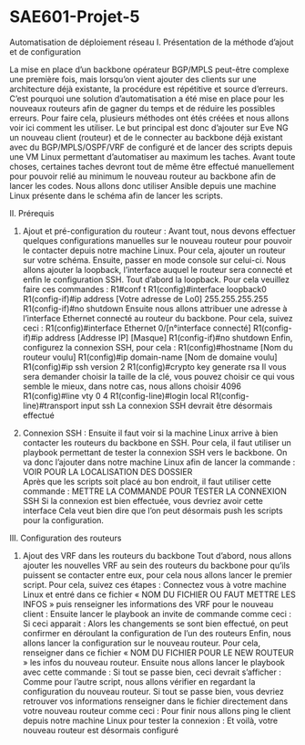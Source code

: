 # SAE601-Projet-5
Automatisation de déploiement réseau
I.	Présentation de la méthode d’ajout et de configuration 

La mise en place d’un backbone opérateur BGP/MPLS peut-être complexe une première fois, mais lorsqu’on vient ajouter des clients sur une architecture déjà existante, la procédure est répétitive et source d’erreurs. C’est pourquoi une solution d’automatisation a été mise en place pour les nouveaux routeurs afin de gagner du temps et de réduire les possibles erreurs.
Pour faire cela, plusieurs méthodes ont étés créées et nous allons voir ici comment les utiliser. 
Le but principal est donc d’ajouter sur Eve NG un nouveau client (routeur) et de le connecter au backbone déjà existant avec du BGP/MPLS/OSPF/VRF de configuré et de lancer des scripts depuis une VM Linux permettant d’automatiser au maximum les taches. 
Avant toute choses, certaines taches devront tout de même être effectué manuellement pour pouvoir relié au minimum le nouveau routeur au backbone afin de lancer les codes. 
Nous allons donc utiliser Ansible depuis une machine Linux présente dans le schéma afin de lancer les scripts. 

II.	Prérequis
1.	Ajout et pré-configuration du routeur :
Avant tout, nous devons effectuer quelques configurations manuelles sur le nouveau routeur pour pouvoir le contacter depuis notre machine Linux. 
Pour cela, ajouter un routeur sur votre schéma. 
Ensuite, passer en mode console sur celui-ci. 
Nous allons ajouter la loopback, l’interface auquel le routeur sera connecté et enfin le configuration SSH. 
Tout d’abord la loopback. Pour cela veuillez faire ces commandes : 
R1#conf t
R1(config)#interface loopback0
R1(config-if)#ip address [Votre adresse de Lo0] 255.255.255.255
R1(config-if)#no shutdown
Ensuite nous allons attribuer une adresse à l’interface Ethernet connecté au routeur du backbone. Pour cela, suivez ceci : 
R1(config)#interface Ethernet 0/[n°interface connecté]
R1(config-if)#ip address [Addresse IP] [Masque]
R1(config-if)#no shutdown
Enfin, configurez la connexion SSH, pour cela : 
R1(config)#hostname [Nom du routeur voulu]
R1(config)#ip domain-name [Nom de domaine voulu]
R1(config)#ip ssh version 2
R1(config)#crypto key generate rsa 
Il vous sera demander choisir la taille de la clé, vous pouvez choisir ce qui vous semble le mieux, dans notre cas, nous allons choisir 4096
R1(config)#line vty 0 4
R1(config-line)#login local
R1(config-line)#transport input ssh 
La connexion SSH devrait être désormais effectué

2.	Connexion SSH : 
Ensuite il faut voir si la machine Linux arrive à bien contacter les routeurs du backbone en SSH. Pour cela, il faut utiliser un playbook permettant de tester la connexion SSH vers le backbone. 
On va donc l’ajouter dans notre machine Linux afin de lancer la commande : 
VOIR POUR LA LOCALISATION DES DOSSIER   
Après que les scripts soit placé au bon endroit, il faut utiliser cette commande : 
METTRE LA COMMANDE POUR TESTER LA CONNEXION SSH 
Si la connexion est bien effectuée, vous devriez avoir cette interface 
Cela veut bien dire que l’on peut désormais push les scripts pour la configuration. 


III.	Configuration des routeurs 
1.	Ajout des VRF dans les routeurs du backbone
Tout d’abord, nous allons ajouter les nouvelles VRF au sein des routeurs du backbone pour qu’ils puissent se contacter entre eux, pour cela nous allons lancer le premier script. 
Pour cela, suivez ces étapes : 
Connectez vous à votre machine Linux et entré dans ce fichier « NOM DU FICHIER OU FAUT METTRE LES INFOS » puis renseigner les informations des VRF pour le nouveau client :
Ensuite lancer le playbook an invite de commande comme ceci : 
Si ceci apparait : 
Alors les changements se sont bien effectué, on peut confirmer en déroulant la configuration de l’un des routeurs 
Enfin, nous allons lancer la configuration sur le nouveau routeur. Pour cela, renseigner dans ce fichier « NOM DU FICHIER POUR LE NEW ROUTEUR » les infos du nouveau routeur.
Ensuite nous allons lancer le playbook avec cette commande : 
Si tout se passe bien, ceci devrait s’afficher : 
Comme pour l’autre script, nous allons vérifier en regardant la configuration du nouveau routeur. 
Si tout se passe bien, vous devriez retrouver vos informations renseigner dans le fichier directement dans votre nouveau routeur comme ceci : 
Pour finir nous allons ping le client depuis notre machine Linux pour tester la connexion : 
Et voilà, votre nouveau routeur est désormais configuré   
